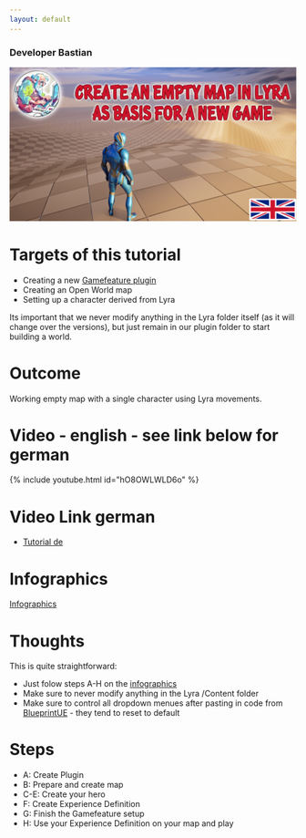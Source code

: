 ```yaml
---
layout: default
---
```

### Developer Bastian

![Developer Bastian](/assets/images/empty_map.png)

# Targets of this tutorial
*	Creating a new [Gamefeature plugin](https://docs.unrealengine.com/5.1/en-US/game-features-and-modular-gameplay-in-unreal-engine/)
*	Creating an Open World map
*	Setting up a character derived from Lyra 

Its important that we never modify anything in the Lyra folder itself (as it will change over the versions), but just remain in our plugin folder to start building a world.

# Outcome
Working empty map with a single character using Lyra movements.

# Video - english - see link below for german
{% include youtube.html id="hO8OWLWLD6o" %}

# Video Link german
*	[Tutorial de](https://youtu.be/iW3LRWkHWko)

# Infographics
[Infographics](https://github.com/DeveloperBastian/Unreal-Lyra-Concepts/blob/main/infographics/Unreal%20Lyra.pdf)

# Thoughts
This is quite straightforward:
*	Just folow steps A-H on the [infographics](https://github.com/DeveloperBastian/Unreal-Lyra-Concepts/blob/main/infographics/Unreal%20Lyra.pdf)
*	Make sure to never modify anything in the Lyra /Content folder
*	Make sure to control all dropdown menues after pasting in code from [BlueprintUE](https://blueprintue.com/profile/devbastian/) - they tend to reset to default 

# Steps
*	A: 		Create Plugin
*	B: 		Prepare and create map
*	C-E: 	Create your hero
*	F: 		Create Experience Definition
*	G: 		Finish the Gamefeature setup
*	H: 		Use your Experience Definition on your map and play

